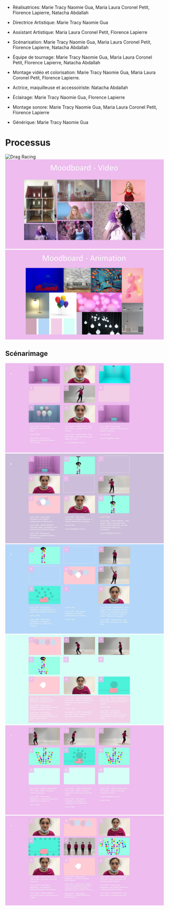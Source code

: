 - Réalisatrices: Marie Tracy Naomie Gua, Maria Laura Coronel Petit, Florence Lapierre, Natacha Abdallah

- Directrice Artistique: Marie Tracy Naomie Gua

- Assistant Artistique: Maria Laura Coronel Petit, Florence Lapierre

- Scénarisation: Marie Tracy Naomie Gua, Maria Laura Coronel Petit, Florence Lapierre, Natacha Abdallah

- Équipe de tournage: Marie Tracy Naomie Gua, Maria Laura Coronel Petit, Florence Lapierre, Natacha Abdallah

- Montage vidéo et colorisation: Marie Tracy Naomie Gua, Maria Laura Coronel Petit, Florence Lapierre.

- Actrice, maquilleuse et accessoiriste: Natacha Abdallah

- Éclairage: Marie Tracy Naomie Gua, Florence Lapierre

- Montage sonore: Marie Tracy Naomie Gua, Maria Laura Coronel Petit, Florence Lapierre

- Générique: Marie Tracy Naomie Gua

# Processus
![Drag Racing](https://upload.wikimedia.org/wikipedia/commons/thumb/5/5d/Le_Cube_Odyssee_Sonore.jpg/330px-Le_Cube_Odyssee_Sonore.jpg)
![Moodboard1](/projets/processus_projets/belle_parfaite/moodb-video.JPG)
![Moodboard2](/projets/processus_projets/belle_parfaite/moodb-anim.JPG)

## Scénarimage

![StoryA](/projets/processus_projets/belle_parfaite/StoryA.JPG)
![StoryB](/projets/processus_projets/belle_parfaite/StoryB.JPG)
![StoryC](/projets/processus_projets/belle_parfaite/StoryC.JPG)
![StoryD](/projets/processus_projets/belle_parfaite/StoryD.JPG)
![StoryE](/projets/processus_projets/belle_parfaite/StoryE.JPG)
![StoryF](/projets/processus_projets/belle_parfaite/StoryF.JPG)
